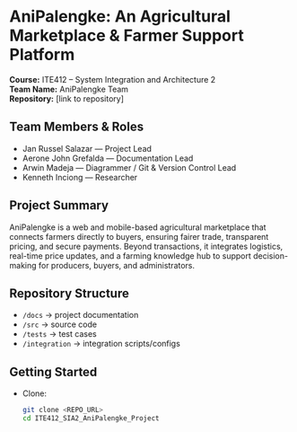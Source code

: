 # AniPalengke: An Agricultural Marketplace & Farmer Support Platform

**Course:** ITE412 – System Integration and Architecture 2  
**Team Name:** AniPalengke Team  
**Repository:** [link to repository]  

## Team Members & Roles
- Jan Russel Salazar — Project Lead  
- Aerone John Grefalda — Documentation Lead  
- Arwin Madeja — Diagrammer / Git & Version Control Lead  
- Kenneth Inciong — Researcher  

## Project Summary
AniPalengke is a web and mobile-based agricultural marketplace that connects farmers directly to buyers, ensuring fairer trade, transparent pricing, and secure payments. Beyond transactions, it integrates logistics, real-time price updates, and a farming knowledge hub to support decision-making for producers, buyers, and administrators.  

## Repository Structure
- `/docs` → project documentation  
- `/src` → source code  
- `/tests` → test cases  
- `/integration` → integration scripts/configs  

## Getting Started
- Clone:  
  ```bash
  git clone <REPO_URL>
  cd ITE412_SIA2_AniPalengke_Project
